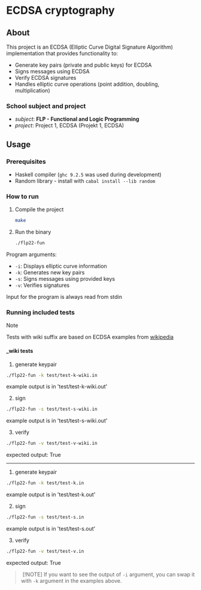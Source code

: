 # ECDSA cryptography

## About

This project is an ECDSA (Elliptic Curve Digital Signature Algorithm) implementation that provides functionality to:

- Generate key pairs (private and public keys) for ECDSA
- Signs messages using ECDSA
- Verify ECDSA signatures
- Handles elliptic curve operations (point addition, doubling, multiplication)

### School subject and project

-   *subject*: **FLP - Functional and Logic Programming**
-   *project*: Project 1, ECDSA (Projekt 1, ECDSA)

## Usage

### Prerequisites

- Haskell compiler (`ghc 9.2.5` was used during development)
- Random library - install with `cabal install --lib random`

### How to run

1. Compile the project
    ```bash
    make
    ```

2. Run the binary
    ```bash
    ./flp22-fun
    ```

Program arguments:

- `-i`: Displays elliptic curve information
- `-k`: Generates new key pairs
- `-s`: Signs messages using provided keys
- `-v`: Verifies signatures

Input for the program is always read from stdin

### Running included tests

> [!NOTE]
> Tests with wiki suffix are based on ECDSA examples from [wikipedia](https://cs.wikipedia.org/wiki/Protokol_digit%C3%A1ln%C3%ADho_podpisu_s_vyu%C5%BEit%C3%ADm_eliptick%C3%BDch_k%C5%99ivek)

#### \_wiki tests

1. generate keypair

```bash
./flp22-fun -k test/test-k-wiki.in
```
example output is in 'test/test-k-wiki.out'

2. sign
```bash
./flp22-fun -s test/test-s-wiki.in
```
example output is in 'test/test-s-wiki.out'

3. verify
```bash
./flp22-fun -v test/test-v-wiki.in
```
expected output: True

-----------------------------

1. generate keypair
```bash
./flp22-fun -k test/test-k.in
```
example output is in 'test/test-k.out'

2. sign
```bash
./flp22-fun -s test/test-s.in
```
example output is in 'test/test-s.out'

3. verify
```bash
./flp22-fun -v test/test-v.in
```
expected output: True

> [!NOTE]
> If you want to see the output of `-i` argument, you can swap it with `-k` argument in the examples above.